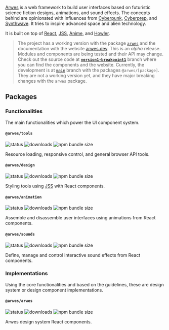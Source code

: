 [Arwes](https://arwes.dev) is a web framework to build user interfaces based on
futuristic science fiction designs, animations, and sound effects. The concepts
behind are opinionated with influences from [Cyberpunk](https://en.wikipedia.org/wiki/Cyberpunk),
[Cyberprep](https://aesthetics.fandom.com/wiki/Cyberprep), and [Synthwave](https://en.wikipedia.org/wiki/Synthwave).
It tries to inspire advanced space and alien technology.

It is built on top of [React](https://reactjs.org), [JSS](https://cssinjs.org),
[Anime](https://animejs.com), and [Howler](https://howlerjs.com).

> The project has a working version with the package [`arwes`](https://npmjs.org/package/arwes)
and the documentation with the website [arwes.dev](https://arwes.dev).
This is an _alpha_ release. Modules and components are being tested and their
API may change. Check out the source code at
**[`version1-breakpoint1`](https://github.com/arwes/arwes/tree/version1-breakpoint1)**
branch where you can find the components and the website.
Currently, the development is at [`main`](https://github.com/arwes/arwes) branch
with the packages `@arwes/[package]`. They are not a working version yet, and they
have major breaking changes with the `arwes` package.

## Packages

### Functionalities

The main functionalities which power the UI component system.

#### `@arwes/tools`

![status](https://img.shields.io/badge/status-in%20concept-999999.svg)
![downloads](https://img.shields.io/npm/dm/@arwes/tools.svg)
![npm bundle size](https://img.shields.io/bundlephobia/minzip/@arwes/tools)

Resource loading, responsive control, and general browser API tools.

#### `@arwes/design`

![status](https://img.shields.io/badge/status-in%20concept-999999.svg)
![downloads](https://img.shields.io/npm/dm/@arwes/design.svg)
![npm bundle size](https://img.shields.io/bundlephobia/minzip/@arwes/design)

Styling tools using [JSS](https://cssinjs.org) with React components.

#### `@arwes/animation`

![status](https://img.shields.io/badge/status-in%20development-orange.svg)
![downloads](https://img.shields.io/npm/dm/@arwes/animation.svg)
![npm bundle size](https://img.shields.io/bundlephobia/minzip/@arwes/animation)

Assemble and disassemble user interfaces using animations from React components.

#### `@arwes/sounds`

![status](https://img.shields.io/badge/status-in%20development-orange.svg)
![downloads](https://img.shields.io/npm/dm/@arwes/sounds.svg)
![npm bundle size](https://img.shields.io/bundlephobia/minzip/@arwes/sounds)

Define, manage and control interactive sound effects from React components.

### Implementations

Using the core functionalities and based on the guidelines, these are
design system or design component implementations.

#### `@arwes/arwes`

![status](https://img.shields.io/badge/status-in%20concept-999999.svg)
![downloads](https://img.shields.io/npm/dm/@arwes/arwes.svg)
![npm bundle size](https://img.shields.io/bundlephobia/minzip/@arwes/arwes)

Arwes design system React components.
